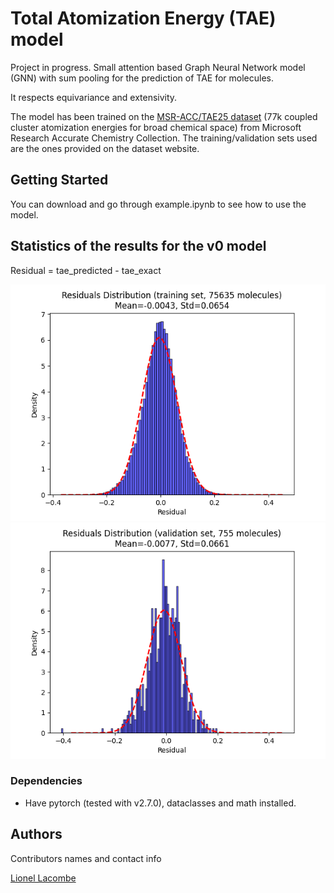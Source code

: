 # Total Atomization Energy (TAE) model

Project in progress. Small attention based Graph Neural Network model (GNN) with sum pooling for the prediction of TAE for molecules.

It respects equivariance and extensivity.

The model has been trained on the [MSR-ACC/TAE25 dataset](https://zenodo.org/records/15783826) (77k coupled cluster atomization energies for broad chemical space) from 
Microsoft Research Accurate Chemistry Collection.
The training/validation sets used are the ones provided on the dataset website.

## Getting Started

You can download and go through example.ipynb to see how to use the model.

## Statistics of the results for the v0 model

Residual = tae_predicted - tae_exact

![Residual distribution for training set](doc/images/resdis_train_v0.png)
![Residual distribution for validation set](doc/images/resdis_valid_v0.png)

### Dependencies

* Have pytorch (tested with v2.7.0), dataclasses and math installed.

## Authors

Contributors names and contact info

[Lionel Lacombe](https://github.com/liolacombe)
